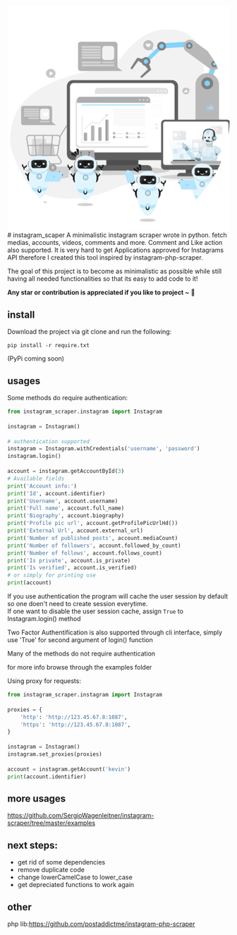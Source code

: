 <img src="https://raw.githubusercontent.com/SergioWagenleitner/designs/master/flat_illustration.png" align="right">
# instagram_scaper
A minimalistic instagram scraper wrote in python. 
fetch medias, accounts, videos, comments and more. 
Comment and Like action also supported.  
It is very hard to get Applications approved for Instagrams API therefore I created this tool inspired by instagram-php-scraper. 

The goal of this project is to become as minimalistic as possible while still having all needed functionalities so that its easy to add code to it!

**Any star or contribution is appreciated if you like to project ~** 🤘

## install
Download the project via git clone and run the following:
```
pip install -r require.txt
```
(PyPi coming soon)

## usages
Some methods do require authentication:
```python
from instagram_scraper.instagram import Instagram

instagram = Instagram()

# authentication supported
instagram = Instagram.withCredentials('username', 'password')
instagram.login()

account = instagram.getAccountById(3)
# Available fields
print('Account info:')
print('Id', account.identifier)
print('Username', account.username)
print('Full name', account.full_name)
print('Biography', account.biography)
print('Profile pic url', account.getProfilePicUrlHd())
print('External Url', account.external_url)
print('Number of published posts', account.mediaCount)
print('Number of followers', account.followed_by_count)
print('Number of follows', account.follows_count)
print('Is private', account.is_private)
print('Is verified', account.is_verified)
# or simply for printing use 
print(account)
```
If you use authentication the program will cache the user session by default so one doen't need to create session everytime.  
If one want to disable the user session cache, assign `True` to Instagram.login() method

Two Factor Authentification is also supported through cli interface, simply use 'True' for second argument of login() function 
  
Many of the methods do not require authentication

for more info browse through the examples folder

Using proxy for requests:
```python
from instagram_scraper.instagram import Instagram

proxies = {
    'http': 'http://123.45.67.8:1087',
    'https': 'http://123.45.67.8:1087',
}

instagram = Instagram()
instagram.set_proxies(proxies)

account = instagram.getAccount('kevin')
print(account.identifier)
```

## more usages
https://github.com/SergioWagenleitner/instagram-scraper/tree/master/examples

## next steps:

- get rid of some dependencies
- remove duplicate code
- change lowerCamelCase to lower_case
- get depreciated functions to work again

## other
php lib:https://github.com/postaddictme/instagram-php-scraper

